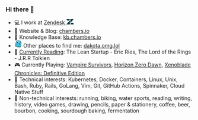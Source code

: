 ### Hi there 🤙

- 💻 I work at [Zendesk <img src=assets/zendesk-solo-z-logo.png width=20px>](https://github.com/zendesk)
- 💬 Website & Blog: [chambers.io]
- 🧠 Knowledge Base: [kb.chambers.io]
- <img src=assets/omg-dot-lol-favicon.png width=20px> Other places to find me: [dakota.omg.lol]
- 📖 [Currently Reading]: The Lean Startup - Eric Ries, The Lord of the Rings - J.R.R Tolkien
- 🎮 Currently Playing: [Vampire Survivors], [Horizon Zero Dawn], [Xenoblade Chronicles: Definitive Edition]
- 🐳 Technical interests: Kubernetes, Docker, Containers, Linux, Unix, Bash, Ruby,
  Rails, GoLang, Vim, Git, GitHub Actions, Spinnaker, Cloud Native Stuff
- 🍞 Non-technical interests: running, biking, water sports, reading, writing,
  history, video games, drawing, pencils, paper & stationery, coffee, beer,
  bourbon, cooking, sourdough baking, fermentation
  
[chambers.io]:https://chambers.io
[kb.chambers.io]:https://kb.chambers.io
[dakota.omg.lol]:https://dakota.omg.lol/
[Currently Reading]:https://www.goodreads.com/user/show/44353038-dakota-chambers
[Vampire Survivors]:https://store.steampowered.com/app/1794680/Vampire_Survivors/
[Horizon Zero Dawn]:https://store.steampowered.com/app/1151640/Horizon_Zero_Dawn_Complete_Edition/
[Xenoblade Chronicles: Definitive Edition]:https://www.nintendo.com/store/products/xenoblade-chronicles-definitive-edition-switch/
